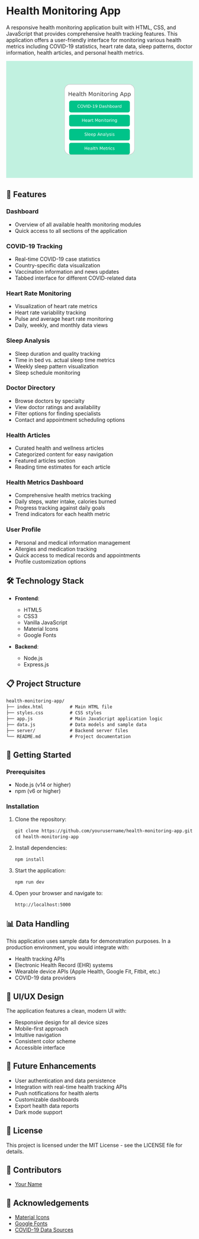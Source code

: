 # Health Monitoring App

A responsive health monitoring application built with HTML, CSS, and JavaScript that provides comprehensive health tracking features. This application offers a user-friendly interface for monitoring various health metrics including COVID-19 statistics, heart rate data, sleep patterns, doctor information, health articles, and personal health metrics.

![Health Monitoring App](screenshot.png)

## 📱 Features

### Dashboard
- Overview of all available health monitoring modules
- Quick access to all sections of the application

### COVID-19 Tracking
- Real-time COVID-19 case statistics
- Country-specific data visualization
- Vaccination information and news updates
- Tabbed interface for different COVID-related data

### Heart Rate Monitoring
- Visualization of heart rate metrics
- Heart rate variability tracking
- Pulse and average heart rate monitoring
- Daily, weekly, and monthly data views

### Sleep Analysis
- Sleep duration and quality tracking
- Time in bed vs. actual sleep time metrics
- Weekly sleep pattern visualization
- Sleep schedule monitoring

### Doctor Directory
- Browse doctors by specialty
- View doctor ratings and availability
- Filter options for finding specialists
- Contact and appointment scheduling options

### Health Articles
- Curated health and wellness articles
- Categorized content for easy navigation
- Featured articles section
- Reading time estimates for each article

### Health Metrics Dashboard
- Comprehensive health metrics tracking
- Daily steps, water intake, calories burned
- Progress tracking against daily goals
- Trend indicators for each health metric

### User Profile
- Personal and medical information management
- Allergies and medication tracking
- Quick access to medical records and appointments
- Profile customization options

## 🛠️ Technology Stack

- **Frontend**: 
  - HTML5
  - CSS3 
  - Vanilla JavaScript
  - Material Icons
  - Google Fonts

- **Backend**:
  - Node.js
  - Express.js

## 📋 Project Structure

```
health-monitoring-app/
├── index.html          # Main HTML file
├── styles.css          # CSS styles
├── app.js              # Main JavaScript application logic
├── data.js             # Data models and sample data
├── server/             # Backend server files
└── README.md           # Project documentation
```

## 🚀 Getting Started

### Prerequisites

- Node.js (v14 or higher)
- npm (v6 or higher)

### Installation

1. Clone the repository:
   ```
   git clone https://github.com/yourusername/health-monitoring-app.git
   cd health-monitoring-app
   ```

2. Install dependencies:
   ```
   npm install
   ```

3. Start the application:
   ```
   npm run dev
   ```

4. Open your browser and navigate to:
   ```
   http://localhost:5000
   ```

## 📊 Data Handling

This application uses sample data for demonstration purposes. In a production environment, you would integrate with:

- Health tracking APIs
- Electronic Health Record (EHR) systems
- Wearable device APIs (Apple Health, Google Fit, Fitbit, etc.)
- COVID-19 data providers

## 🎨 UI/UX Design

The application features a clean, modern UI with:

- Responsive design for all device sizes
- Mobile-first approach
- Intuitive navigation
- Consistent color scheme
- Accessible interface

## 🔄 Future Enhancements

- User authentication and data persistence
- Integration with real-time health tracking APIs
- Push notifications for health alerts
- Customizable dashboards
- Export health data reports
- Dark mode support

## 📝 License

This project is licensed under the MIT License - see the LICENSE file for details.

## 👥 Contributors

- [Your Name](https://github.com/yourusername)

## 🙏 Acknowledgements

- [Material Icons](https://fonts.google.com/icons)
- [Google Fonts](https://fonts.google.com/)
- [COVID-19 Data Sources](https://example.com)